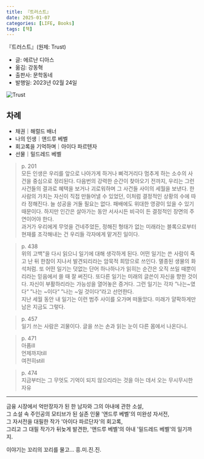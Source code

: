 ```yaml
---
title: 『트러스트』
date: 2025-01-07
categories: [LIFE, Books]
tags: [책]
---
```



『트러스트』(원제: Trust)
- 글: 에르난 디아스
- 옮김: 강동혁
- 출판사: 문학동네
- 발행일: 2023년 02월 24일


![Trust](https://upload.wikimedia.org/wikipedia/en/7/75/Trust_novel.jpg)


## 차례

- 채권｜해럴드 배너
- 나의 인생｜앤드루 베벨
- 회고록을 기억하며｜아이다 파르텐자
- 선물｜밀드레드 베벨


> p. 201   
> 모든 인생은 우리를 앞으로 나아가게 하거나 삐걱거리다 멈추게 하는 소수의 사건을 중심으로 정리된다. 다음번의 강력한 순간이 찾아오기 전까지, 우리는 그런 사건들의 결과로 혜택을 보거나 괴로워하며 그 사건들 사이의 세월을 보낸다. 한 사람의 가치는 자신이 직접 만들어낼 수 있었던, 이처럼 결정적인 상황의 수에 따라 정해진다. 늘 성공을 거둘 필요는 없다. 패배에도 위대한 영광이 있을 수 있기 때문이다. 하지만 인간은 살아가는 동안 서사시든 비극이 든 결정적인 장면의 주연이어야 한다.   
> 과거가 우리에게 무엇을 건네주었든, 정해진 형태가 없는 미래라는 블록으로부터 현재를 조각해내는 건 우리들 각자에게 맡겨진 일이다.

> p. 438   
> 위의 고백"을 다시 읽으니 일기에 대해 생각하게 된다. 어떤 일기는 쓴 사람이 죽고 난 뒤 한참이 지나서 발견되리라는 암묵적 희망으로 쓰인다. 멸종된 생물의 화석처럼. 또 어떤 일기는 덧없는 단어 하나하나가 읽히는 순간은 오직 쓰일 때뿐이리라는 믿음에서 쓸 때 잘 써진다. 또다른 일기는 미래의 글쓴이 자신을 향한 것이다. 자신이 부활하리라는 가능성을 열어놓은 증거다. 그런 일기는 각자 ”나는~였다“ ”나는 ~이다“ ”나는 ~일 것이다“라고 선언한다.   
> 지난 세월 동안 내 일기는 이런 범주 사이를 오가며 떠돌았다. 미래가 얄팍하게만 남은 지금도 그렇다.

> p. 457   
> 일기 쓰는 사람은 괴물이다. 글을 쓰는 손과 읽는 눈이 다른 몸에서 나온다니.

> p. 471   
> 아픔ill   
> 언제까지till   
> 여전히still   

> p. 474   
> 지금부터는 그 무엇도 기억이 되지 않으리라는 것을 아는 데서 오는 무시무시한 자유


---


금융 시장에서 억만장자가 된 한 남자와 그의 아내에 관한 소설,   
그 소설 속 주인공의 모티브가 된 실존 인물 '앤드루 베벨'의 미완성 자서전,   
그 자서전을 대필한 작가 '아이다 파르단자'의 회고록,   
그리고 그 대필 작가가 뒤늦게 발견한, '앤드루 베벨'의 아내 '밀드레드 베벨'의 일기까지.

이야기는 꼬리의 꼬리를 물고...
흥.미.진.진.
